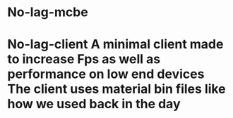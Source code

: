 # No-lag-mcbe
# No-lag-client A minimal client made to increase    Fps as well as performance on low end devices  The client uses material bin files like how we used back in the day
